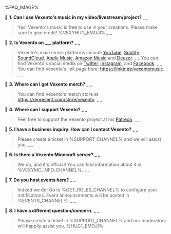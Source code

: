 %FAQ_IMAGE%

📌 **1. Can I use Vexento's music in my video/livestream/project?**
_ _
> Yes! Vexento's music is free to use in your creations. Please make sure to give credit! %VEXYHUG_EMOJI%
_ _

📌 **2. Is Vexento on ___ platform?**
_ _
> Vexento's main music platforms include [YouTube](https://www.youtube.com/user/Vexento), [Spotify](https://open.spotify.com/artist/3tYJfCciy07wTBt2HpjCQw), [SoundCloud](https://soundcloud.com/vexento), [Apple Music](https://music.apple.com/artist/vexento/965465657), [Amazon Music](https://www.amazon.com/music/player/artists/B00TUNDOHO/vexento) and [Deezer](https://www.deezer.com/us/artist/5336352).
_ _
> You can find Vexento's social media on [Twitter](https://twitter.com/Vexento), [Instagram](https://www.instagram.com/vexentomusic), and [Facebook](https://www.facebook.com/VexentoMusic).
_ _
You can find Vexento's link page here: <https://linktr.ee/vexentomusic>.
_ _

📌 **3. Where can I get Vexento merch?**
_ _
> You can find Vexento's merch store at <https://represent.com/store/vexento>.
_ _

📌 **4. Where can I support Vexento?**
_ _
> Feel free to support the Vexento project at his [Patreon](https://www.patreon.com/Vexento).
_ _

📌 **5. I have a business inquiry. How can I contact Vexento?**
_ _
> Please create a ticket in %SUPPORT_CHANNEL% and we will assist you.
_ _

📌 **6. Is there a Vexento Minecraft server?**
_ _
> We do, and it's official! You can find information about it in %VEXYMC_INFO_CHANNEL%.
_ _

📌 **7. Do you host events here?**
_ _
> Indeed we do! Go to %GET_ROLES_CHANNEL% to configure your notifications. Event announcements will be posted in %EVENTS_CHANNEL%.
_ _

📌 **8. I have a different question/concern.**
_ _
> Please create a ticket in %SUPPORT_CHANNEL% and our moderators will happily assist you. %HUG1_EMOJI%